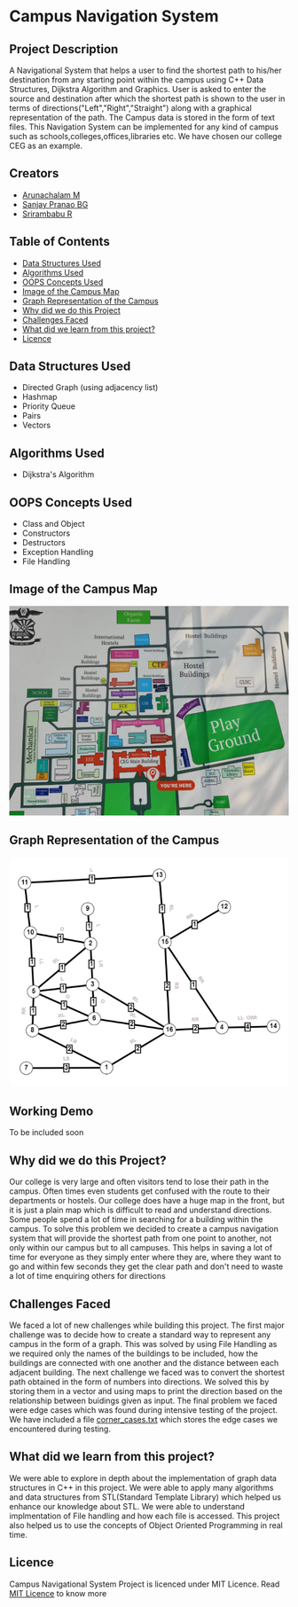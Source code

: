 # **Campus Navigation System**

## Project Description
A Navigational System that helps a user to find the shortest path to his/her destination from any starting point within the campus using C++ Data Structures, Dijkstra Algorithm and Graphics. User is asked to enter the source and destination after which the shortest path is shown to the user in terms of directions("Left","Right","Straight") along with a graphical representation of the path. The Campus data is stored in the form of text files. This Navigation System can be implemented for any kind of campus such as schools,colleges,offices,libraries etc. We have chosen our college CEG as an example.

## Creators
- [Arunachalam M](https://github.com/ArunachalamM101202)
- [Sanjay Pranao BG](https://github.com/JohnWick19)
- [Srirambabu R](https://github.com/rk-srirambabu)

## Table of Contents
- [Data Structures Used](#a)
- [Algorithms Used](#b)
- [OOPS Concepts Used](#c)
- [Image of the Campus Map](#d)
- [Graph Representation of the Campus](#e)
- [Why did we do this Project](#f)
- [Challenges Faced](#g)
- [What did we learn from this project?](#h)
- [Licence](#i)

## Data Structures Used <a id="a"></a>
- Directed Graph (using adjacency list)
- Hashmap
- Priority Queue
- Pairs
- Vectors

## Algorithms Used <a id="b"></a>
- Dijkstra's Algorithm

## OOPS Concepts Used <a id="c"></a>
- Class and Object
- Constructors
- Destructors
- Exception Handling
- File Handling

## Image of the Campus Map <a id="d"></a>
![alt text](https://github.com/CEG-Dragons/Campus-Navigation-System/blob/main/Project_files/map.jpeg)

## Graph Representation of the Campus <a id="e"></a>
![alt text](https://github.com/CEG-Dragons/Campus-Navigation-System/blob/main/Project_files/Graph_Image.png)
## Working Demo
To be included soon

## Why did we do this Project? <a id="f"></a>
Our college is very large and often visitors tend to lose their path in the campus. Often times even students get confused with the route to their departments or hostels. Our college does have a huge map in the front, but it is just a plain map which is difficult to read and understand directions. Some people spend a lot of time in searching for a building within the campus. To solve this problem we decided to create a campus navigation system that will provide the shortest path from one point to another, not only within our campus but to all campuses. This helps in saving a lot of time for everyone as they simply enter where they are, where they want to go and within few seconds they get the clear path and don't need to waste a lot of time enquiring others for directions

## Challenges Faced <a id="g"></a>
We faced a lot of new challenges while building this project. The first major challenge was to decide how to create a standard way to represent any campus in the form of a graph. This was solved by using File Handling as we required only the names of the buildings to be included, how the buildings are connected with one another and the distance between each adjacent building. The next challenge we faced was to convert the shortest path obtained in the form of numbers into directions. We solved this by storing them in a vector and using maps to print the direction based on the relationship between buidings given as input. The final problem we faced were edge cases which was found during intensive testing of the project. We have included a file [corner_cases.txt](https://github.com/CEG-Dragons/Campus-Navigation-System/blob/main/Project_files/corner_cases.txt) which stores the edge cases we encountered during testing.

## What did we learn from this project? <a id="h"></a>
We were able to explore in depth about the implementation of graph data structures in C++ in this project. We were able to apply many algorithms and data structures from STL(Standard Template Library) which helped us enhance our knowledge about STL. We were able to understand implmentation of File handling and how each file is accessed. This project also helped us to use the concepts of Object Oriented Programming in real time.

## Licence <a id="i"></a>
Campus Navigational System Project is licenced under MIT Licence. Read [MIT Licence](https://github.com/CEG-Dragons/Campus-Navigation-System/blob/main/LICENSE) to know more
